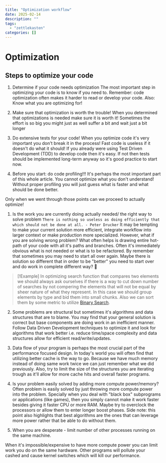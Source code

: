 ```yaml
---
title: "Optimization workflow"
date: 2025-02-14
description: ""
tags: 
  - "zettlekasten"
categories: []
---
```


# Optimization

## Steps to optimize your code

1. Determine if your code needs optimization
The most important step in optimizing your code is to know if you need to. Remember: code optimization often makes it harder to read or develop your code. Also: Know what you are optimizing for!

2. Make sure that optimization is worth the trouble!
When you determined that optimizations is needed make sure it is worth it! Sometimes the effort is so big you might just as well suffer a bit and wait just a bit longer

3. Do extensive tests for your code!
When you optimize code it's very important you don't break it in the process! Fast code is useless if it doesn't do what it should!
If you already were using Test Driven Development (TDD) to develop code then it's easy. If not then tests should be implemented long-term anyway so it's good practice to start now.

4. Before you start: do code profiling!!! 
It's perhaps the most important part of this whole article. You cannot optimize what you don't understand! Without proper profiling you will just guess what is faster and what should be done better.

Only when we went through those points can we proceed to actually optimize!
1. Is the work you are currently doing actually needed/ the right way to solve problem
`There is nothing so useless as doing efficiently that which should not be done at all. - Peter Drucker`
It may be tempting to make your current solution more efficient, integrate workflow into larger context or make production more specialized. However, what if you are solving wrong problem?
What often helps is drawing entire hot-path of your code with all it's paths and branches. Often it's immediately obvious what is not needed or what is to be refactored. By remember that sometimes you may need to start all over again. Maybe there is solution so different that in order to be "better" you need to start over and do work in complete different way? 🤔
> [!Example]
> In optimizing search function that compares two elements we should always ask ourselves if there is a way to cut down number of searches by not compering the elements that will not be equal by sheer nature of what they represent. In this case we should group elements by type and bid them into small chunks. Also we can sort them by some metric to utilize [Binary Search](Binary%20Search.md).

2. Some problems are structural but sometimes it's algorithms and data structures that are to blame.
You may find that your general solution is correct but base components are doing work in an inefficient manner. Follow Data Driven Development techniques to optimize it and look for algorithms that work better i.e. reduce time/space complexity and data structures allow for efficient read/write/updates.

3. Data flow of your program is perhaps the most crucial part of the performance focused design.
In today's world you will often find that utilizing better cache is the way to go. Because we have much memory instead of doing same work twice we can just remember what we did previously. Also, try to limit the size of the structures you are iterating trough as it'll allow for more cache hits and overall faster programs.

4. Is your problem easily solved by adding more compute power/memory?
Often problem is easily solved by just throwing more compute power into the problem. Specially when you deal with "black box" subprograms or applications (like games), then you simply cannot make it work faster besides giving it faster CPU or more RAM. Maybe try to overclock the processors or allow them to enter longer boost phases.
Side note: this point also highlights that best algorithms are the ones that can leverage more power rather that be able to do without them.

5. When you are desperate - limit number of other processes running on the same machine.

When it's impossible/expensive to have more compute power you can limit work you do on the same hardware. Other programs will pollute your cashed and cause kernel switches which will kill our performance. 
